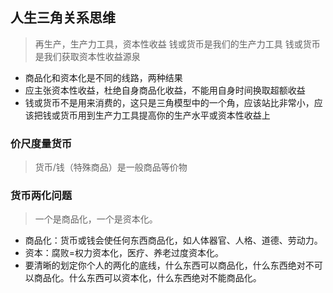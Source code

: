 ## 人生三角关系思维

> 再生产，生产力工具，资本性收益
> 钱或货币是我们的生产力工具
> 钱或货币是我们获取资本性收益源泉

- 商品化和资本化是不同的线路，两种结果
- 应主张资本性收益，杜绝自身商品化收益，不能用自身时间换取超额收益
- 钱或货币不是用来消费的，这只是三角模型中的一个角，应该站比非常小，应该把钱或货币用到生产力工具提高你的生产水平或资本性收益上

### 价尺度量货币
> 货币/钱（特殊商品）是一般商品等价物

### 货币两化问题
> 一个是商品化，一个是资本化。
- 商品化：货币或钱会使任何东西商品化，如人体器官、人格、道德、劳动力。
- 资本：腐败=权力资本化，医疗、养老过度资本化。
- 要清晰的划定你个人的两化的底线，什么东西可以商品化，什么东西绝对不可以商品化。什么东西可以资本化，什么东西绝对不能商品化。
